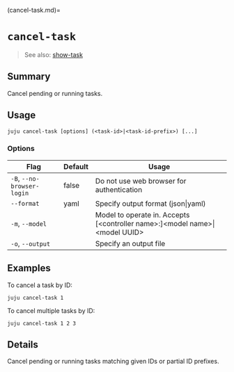 (cancel-task.md)=
# `cancel-task`
> See also: [show-task](#show-task)

## Summary
Cancel pending or running tasks.

## Usage
```juju cancel-task [options] (<task-id>|<task-id-prefix>) [...]```

### Options
| Flag | Default | Usage |
| --- | --- | --- |
| `-B`, `--no-browser-login` | false | Do not use web browser for authentication |
| `--format` | yaml | Specify output format (json&#x7c;yaml) |
| `-m`, `--model` |  | Model to operate in. Accepts [&lt;controller name&gt;:]&lt;model name&gt;&#x7c;&lt;model UUID&gt; |
| `-o`, `--output` |  | Specify an output file |

## Examples

To cancel a task by ID:

    juju cancel-task 1

To cancel multiple tasks by ID:

    juju cancel-task 1 2 3


## Details

Cancel pending or running tasks matching given IDs or partial ID prefixes.